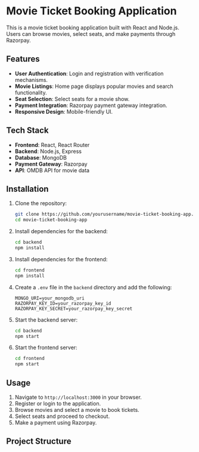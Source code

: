 # Movie Ticket Booking Application

This is a movie ticket booking application built with React and Node.js. Users can browse movies, select seats, and make payments through Razorpay.

## Features

- **User Authentication**: Login and registration with verification mechanisms.
- **Movie Listings**: Home page displays popular movies and search functionality.
- **Seat Selection**: Select seats for a movie show.
- **Payment Integration**: Razorpay payment gateway integration.
- **Responsive Design**: Mobile-friendly UI.

## Tech Stack

- **Frontend**: React, React Router
- **Backend**: Node.js, Express
- **Database**: MongoDB
- **Payment Gateway**: Razorpay
- **API**: OMDB API for movie data

## Installation

1. Clone the repository:
    ```sh
    git clone https://github.com/yourusername/movie-ticket-booking-app.git
    cd movie-ticket-booking-app
    ```

2. Install dependencies for the backend:
    ```sh
    cd backend
    npm install
    ```

3. Install dependencies for the frontend:
    ```sh
    cd frontend
    npm install
    ```

4. Create a `.env` file in the `backend` directory and add the following:
    ```env
    MONGO_URI=your_mongodb_uri
    RAZORPAY_KEY_ID=your_razorpay_key_id
    RAZORPAY_KEY_SECRET=your_razorpay_key_secret
    ```

5. Start the backend server:
    ```sh
    cd backend
    npm start
    ```

6. Start the frontend server:
    ```sh
    cd frontend
    npm start
    ```

## Usage

1. Navigate to `http://localhost:3000` in your browser.
2. Register or login to the application.
3. Browse movies and select a movie to book tickets.
4. Select seats and proceed to checkout.
5. Make a payment using Razorpay.

## Project Structure


